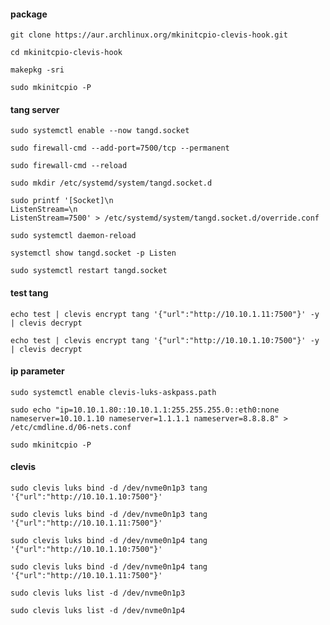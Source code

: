 #### package
```
git clone https://aur.archlinux.org/mkinitcpio-clevis-hook.git
```

```
cd mkinitcpio-clevis-hook
```

```
makepkg -sri
```

```
sudo mkinitcpio -P
```

#### tang server
```
sudo systemctl enable --now tangd.socket
```

```
sudo firewall-cmd --add-port=7500/tcp --permanent
```

```
sudo firewall-cmd --reload
```

```
sudo mkdir /etc/systemd/system/tangd.socket.d
```

```
sudo printf '[Socket]\n
ListenStream=\n
ListenStream=7500' > /etc/systemd/system/tangd.socket.d/override.conf
```

```
sudo systemctl daemon-reload
```

```
systemctl show tangd.socket -p Listen
```

```
sudo systemctl restart tangd.socket
```

#### test tang
```
echo test | clevis encrypt tang '{"url":"http://10.10.1.11:7500"}' -y | clevis decrypt
```

```
echo test | clevis encrypt tang '{"url":"http://10.10.1.10:7500"}' -y | clevis decrypt
```

#### ip parameter
```
sudo systemctl enable clevis-luks-askpass.path
```

```
sudo echo "ip=10.10.1.80::10.10.1.1:255.255.255.0::eth0:none nameserver=10.10.1.10 nameserver=1.1.1.1 nameserver=8.8.8.8" > /etc/cmdline.d/06-nets.conf
```

```
sudo mkinitcpio -P
```

#### clevis
```
sudo clevis luks bind -d /dev/nvme0n1p3 tang '{"url":"http://10.10.1.10:7500"}'
```

```
sudo clevis luks bind -d /dev/nvme0n1p3 tang '{"url":"http://10.10.1.11:7500"}'
```

```
sudo clevis luks bind -d /dev/nvme0n1p4 tang '{"url":"http://10.10.1.10:7500"}'
```

```
sudo clevis luks bind -d /dev/nvme0n1p4 tang '{"url":"http://10.10.1.11:7500"}'
```

```
sudo clevis luks list -d /dev/nvme0n1p3
```

```
sudo clevis luks list -d /dev/nvme0n1p4
```
